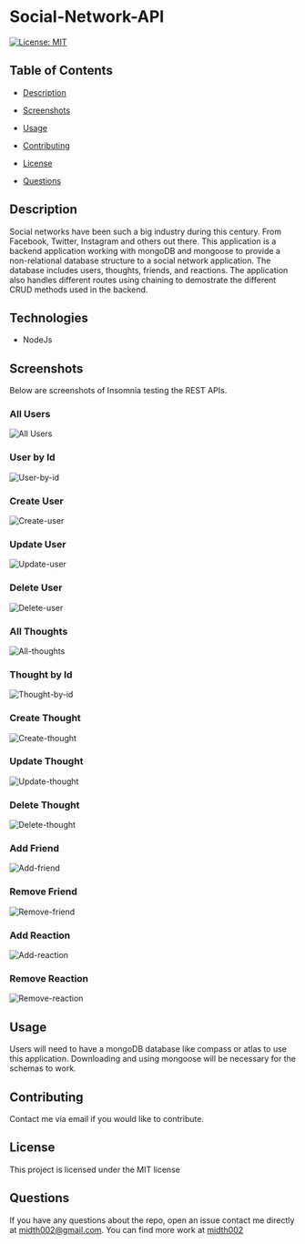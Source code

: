   # Social-Network-API

   [![License: MIT](https://img.shields.io/badge/License-MIT-yellow.svg)](https://opensource.org/licenses/MIT)
  
  ## Table of Contents 

  * [Description](#description)
  
  * [Screenshots](#screenshots)
  
  * [Usage](#usage)
  
  * [Contributing](#contributing)

  * [License](#license)

  * [Questions](#questions)

  ## Description

  Social networks have been such a big industry during this century. From Facebook, Twitter, Instagram and others out there. This application is a backend application working with mongoDB and mongoose to provide a non-relational database structure to a social network application. The database includes users, thoughts, friends, and reactions. The application also handles different routes using chaining to demostrate the different CRUD methods used in the backend.
  
  ## Technologies
  
  * NodeJs

  ## Screenshots

  Below are screenshots of Insomnia testing the REST APIs. 

  ### All Users
 
  ![All Users](./images/get-all-users.png)

  ### User by Id

  ![User-by-id](./images/get-user-by-id.png)

  ### Create User

  ![Create-user](./images/create-user.png)

  ### Update User

  ![Update-user](./images/update-user.png)

  ### Delete User

  ![Delete-user](./images/delete-user.png)

  ### All Thoughts

  ![All-thoughts](./images/get-all-thoughts.png)

  ### Thought by Id

  ![Thought-by-id](./images/get-thought-by-id.png)

  ### Create Thought 

  ![Create-thought](./images/create-thought.png)

  ### Update Thought 

  ![Update-thought](./images/update-thought.png)

  ### Delete Thought

  ![Delete-thought](./images/delete-thought.png)

  ### Add Friend

  ![Add-friend](./images/add-friend.png)

  ### Remove Friend

  ![Remove-friend](./images/delete-friend.png)

  ### Add Reaction

  ![Add-reaction](./images/add-reaction.png)

  ### Remove Reaction 

  ![Remove-reaction](./images/delete-reaction.png)
  
  ## Usage

  Users will need to have a mongoDB database like compass or atlas to use this application. Downloading and using mongoose will be necessary for the schemas to work.
  
  ## Contributing

  Contact me via email if you would like to contribute.
  
  ## License

  This project is licensed under the MIT license 

  ## Questions
  
  If you have any questions about the repo, open an issue contact me directly at [midth002@gmail.com](mailto:midth002@gmail.com). You can find more work at [midth002](https://github.com/midth002)
  
